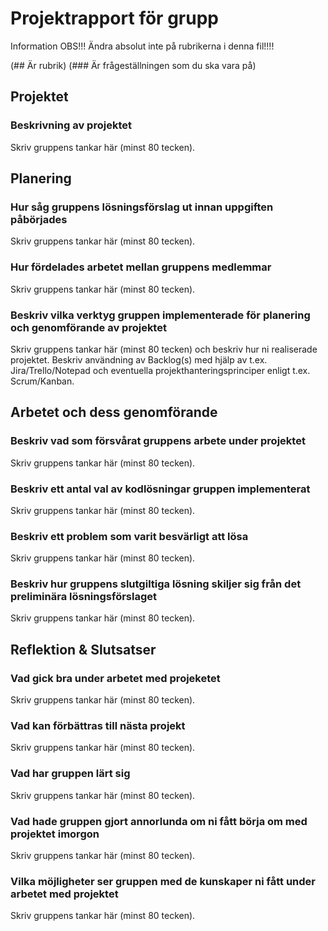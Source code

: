 # Projektrapport för grupp

Information
OBS!!! Ändra absolut inte på rubrikerna i denna fil!!!!

(## Är rubrik)
(### Är frågeställningen som du ska vara på)

## Projektet

### Beskrivning av projektet

Skriv gruppens tankar här (minst 80 tecken).

## Planering

### Hur såg gruppens lösningsförslag ut innan uppgiften påbörjades

Skriv gruppens tankar här (minst 80 tecken).

### Hur fördelades arbetet mellan gruppens medlemmar

Skriv gruppens tankar här (minst 80 tecken).

### Beskriv vilka verktyg gruppen implementerade för planering och genomförande av projektet

Skriv gruppens tankar här (minst 80 tecken) och beskriv hur ni realiserade projektet.
Beskriv användning av Backlog(s) med hjälp av t.ex. Jira/Trello/Notepad och eventuella projekthanteringsprinciper enligt t.ex. Scrum/Kanban.

## Arbetet och dess genomförande

### Beskriv vad som försvårat gruppens arbete under projektet

Skriv gruppens tankar här (minst 80 tecken).

### Beskriv ett antal val av kodlösningar gruppen implementerat

Skriv gruppens tankar här (minst 80 tecken).

### Beskriv ett problem som varit besvärligt att lösa

Skriv gruppens tankar här (minst 80 tecken).

### Beskriv hur gruppens slutgiltiga lösning skiljer sig från det preliminära lösningsförslaget

Skriv gruppens tankar här (minst 80 tecken).

## Reflektion & Slutsatser

### Vad gick bra under arbetet med projeketet

Skriv gruppens tankar här (minst 80 tecken).

### Vad kan förbättras till nästa projekt

Skriv gruppens tankar här (minst 80 tecken).

### Vad har gruppen lärt sig

Skriv gruppens tankar här (minst 80 tecken).

### Vad hade gruppen gjort annorlunda om ni fått börja om med projektet imorgon

Skriv gruppens tankar här (minst 80 tecken).

### Vilka möjligheter ser gruppen med de kunskaper ni fått under arbetet med projektet

Skriv gruppens tankar här (minst 80 tecken).
